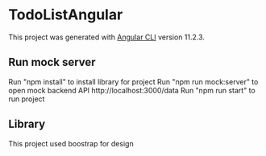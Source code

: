 # TodoListAngular

This project was generated with [Angular CLI](https://github.com/angular/angular-cli) version 11.2.3.

## Run mock server
Run "npm install" to install library for project
Run "npm run mock:server" to open mock backend API http://localhost:3000/data
Run "npm run start" to run project


## Library
This project used boostrap for design
